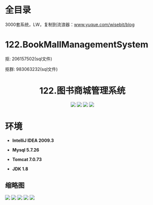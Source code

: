 # 全目录

3000套系统，LW，复制到流浪器：www.yuque.com/wisebit/blog

# 122.BookMallManagementSystem

<p>抠: 206157502(sql文件)</p>
<p>抠群: 983063232(sql文件)</p>

<p><h1 align="center">122.图书商城管理系统</h1></p>


<p align="center">
	<img src="https://img.shields.io/badge/jdk-1.8-orange.svg"/>
    <img src="https://img.shields.io/badge/spring-5.x-lightgrey.svg"/>
    <img src="https://img.shields.io/badge/struts-3.x-blue.svg"/>
    <img src="https://img.shields.io/badge/hibernate-5.x-yellow.svg"/>
</p>


# 环境

- <b>IntelliJ IDEA 2009.3</b>

- <b>Mysql 5.7.26</b>

- <b>Tomcat 7.0.73</b>

- <b>JDK 1.8</b>




## 缩略图

![](https://bitwise.oss-cn-heyuan.aliyuncs.com/2024/9/10/fbc4036f-5581-48ae-a2a0-2eed5cac6583.png)
![](https://bitwise.oss-cn-heyuan.aliyuncs.com/2024/9/10/4c545588-ee37-4136-96b8-7bf5c9a1858a.png)
![](https://bitwise.oss-cn-heyuan.aliyuncs.com/2024/9/10/600e3352-e47a-4b5f-8008-4601b37fea92.png)
![](https://bitwise.oss-cn-heyuan.aliyuncs.com/2024/9/10/ffb5f976-7477-4628-8797-d6937b36128e.png)
![](https://bitwise.oss-cn-heyuan.aliyuncs.com/2024/9/10/a9e7eb36-0802-4ef7-a0a5-63dcb3e7ec06.png)

